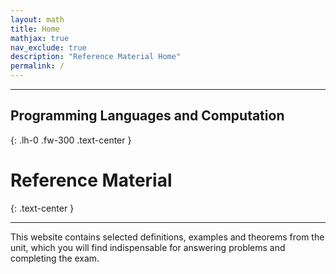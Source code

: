 ```yaml
---
layout: math
title: Home
mathjax: true
nav_exclude: true
description: "Reference Material Home"
permalink: /
---
```


* * *

## Programming Languages and Computation
{: .lh-0 .fw-300 .text-center }

# Reference Material
{: .text-center } 

* * *

This website contains selected definitions, examples and theorems from the unit, which you will find indispensable for answering problems and completing the exam.
